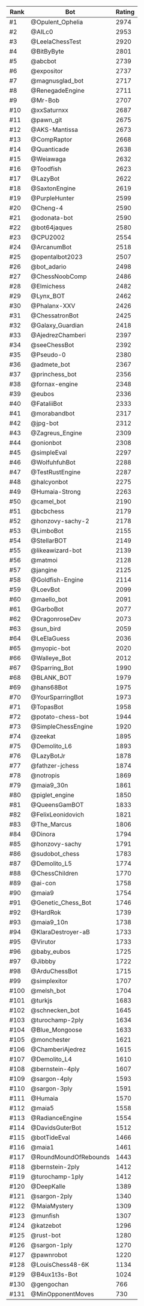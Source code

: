 Rank|Bot|Rating
---|---|---
#1|@Opulent_Ophelia|2974
#2|@AILc0|2953
#3|@LeelaChessTest|2920
#4|@BitByByte|2801
#5|@abcbot|2739
#6|@expositor|2737
#7|@magnusglad_bot|2717
#8|@RenegadeEngine|2711
#9|@Mr-Bob|2707
#10|@xxSaturnxx|2687
#11|@pawn_git|2675
#12|@AKS-Mantissa|2673
#13|@CompRaptor|2668
#14|@Quanticade|2638
#15|@Weiawaga|2632
#16|@Toodfish|2623
#17|@LazyBot|2622
#18|@SaxtonEngine|2619
#19|@PurpleHunter|2599
#20|@Cheng-4|2590
#21|@odonata-bot|2590
#22|@bot64jaques|2580
#23|@CPU2002|2554
#24|@ArcanumBot|2518
#25|@opentalbot2023|2507
#26|@bot_adario|2498
#27|@ChessNoobComp|2486
#28|@Elmichess|2482
#29|@Lynx_BOT|2462
#30|@Phalanx-XXV|2426
#31|@ChessatronBot|2425
#32|@Galaxy_Guardian|2418
#33|@AjedrezChamberi|2397
#34|@seeChessBot|2392
#35|@Pseudo-0|2380
#36|@admete_bot|2367
#37|@princhess_bot|2356
#38|@fornax-engine|2348
#39|@eubos|2336
#40|@FataliiBot|2333
#41|@morabandbot|2317
#42|@jpg-bot|2312
#43|@Zagreus_Engine|2309
#44|@onionbot|2308
#45|@simpleEval|2297
#46|@WolfuhfuhBot|2288
#47|@TestRustEngine|2287
#48|@halcyonbot|2275
#49|@Humaia-Strong|2263
#50|@camel_bot|2190
#51|@bcbchess|2179
#52|@honzovy-sachy-2|2178
#53|@LimboBot|2155
#54|@StellarBOT|2149
#55|@likeawizard-bot|2139
#56|@matmoi|2128
#57|@jangine|2125
#58|@Goldfish-Engine|2114
#59|@LoevBot|2099
#60|@maello_bot|2091
#61|@GarboBot|2077
#62|@DragonroseDev|2073
#63|@sun_bird|2059
#64|@LeElaGuess|2036
#65|@myopic-bot|2020
#66|@Walleye_Bot|2012
#67|@Sparring_Bot|1990
#68|@BLANK_BOT|1979
#69|@hans68Bot|1975
#70|@YourSparringBot|1973
#71|@TopasBot|1958
#72|@potato-chess-bot|1944
#73|@SimpleChessEngine|1920
#74|@zeekat|1895
#75|@Demolito_L6|1893
#76|@LazyBotJr|1878
#77|@fathzer-jchess|1874
#78|@notropis|1869
#79|@maia9_30n|1861
#80|@piglet_engine|1850
#81|@QueensGamBOT|1833
#82|@FelixLeonidovich|1821
#83|@The_Marcus|1806
#84|@Dinora|1794
#85|@honzovy-sachy|1791
#86|@sudobot_chess|1783
#87|@Demolito_L5|1774
#88|@ChessChildren|1770
#89|@ai-con|1758
#90|@maia9|1754
#91|@Genetic_Chess_Bot|1746
#92|@HardRok|1739
#93|@maia9_10n|1738
#94|@KlaraDestroyer-aB|1733
#95|@Virutor|1733
#96|@baby_eubos|1725
#97|@Jibbby|1722
#98|@ArduChessBot|1715
#99|@simplexitor|1707
#100|@melsh_bot|1704
#101|@turkjs|1683
#102|@schnecken_bot|1645
#103|@turochamp-2ply|1634
#104|@Blue_Mongoose|1633
#105|@monchester|1621
#106|@ChamberiAjedrez|1615
#107|@Demolito_L4|1610
#108|@bernstein-4ply|1607
#109|@sargon-4ply|1593
#110|@sargon-3ply|1591
#111|@Humaia|1570
#112|@maia5|1558
#113|@RadianceEngine|1554
#114|@DavidsGuterBot|1512
#115|@botTideEval|1466
#116|@maia1|1461
#117|@RoundMoundOfRebounds|1443
#118|@bernstein-2ply|1412
#119|@turochamp-1ply|1412
#120|@DeepKalle|1389
#121|@sargon-2ply|1340
#122|@MaiaMystery|1309
#123|@munfish|1307
#124|@katzebot|1296
#125|@rust-bot|1280
#126|@sargon-1ply|1270
#127|@pawnrobot|1220
#128|@LouisChess48-6K|1134
#129|@B4ux1t3s-Bot|1024
#130|@gengochan|766
#131|@MinOpponentMoves|730
